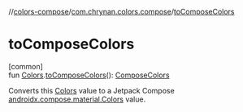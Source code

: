 //[colors-compose](../../index.md)/[com.chrynan.colors.compose](index.md)/[toComposeColors](to-compose-colors.md)

# toComposeColors

[common]\
fun [Colors](../../../colors-theme/colors-theme/com.chrynan.colors.theme/-colors/index.md).[toComposeColors](to-compose-colors.md)(): [ComposeColors](index.md#-1616558562%2FClasslikes%2F-1963877457)

Converts this [Colors](../../../colors-theme/colors-theme/com.chrynan.colors.theme/-colors/index.md) value to a Jetpack Compose [androidx.compose.material.Colors](https://developer.android.com/reference/kotlin/androidx/compose/material/Colors.html) value.
